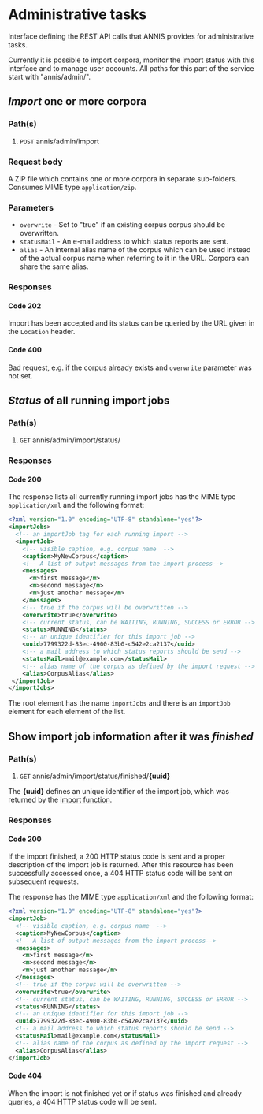 # Administrative tasks

Interface defining the REST API calls that ANNIS provides for administrative tasks.

Currently it is possible to import corpora, monitor the import status with this interface and to manage user accounts.
All paths for this part of the service start with "annis/admin/".

## *Import* one or more corpora

### Path(s)

1. `POST` annis/admin/import

### Request body

A ZIP file which contains one or more corpora in separate sub-folders.
Consumes MIME type `application/zip`.

### Parameters

- `overwrite` - Set to "true" if an existing corpus corpus should be overwritten.
- `statusMail` - An e-mail address to which status reports are sent.
- `alias` - An internal alias name of the corpus which can be used instead of the actual corpus name when referring to it in the URL. Corpora can share the same alias.

### Responses

#### Code 202 

Import has been accepted and its status can be queried by the URL given in the `Location` header.

#### Code 400

Bad request, e.g. if the corpus already exists and `overwrite` parameter was not set.

## *Status* of all running import jobs

### Path(s)

1. `GET` annis/admin/import/status/

### Responses

#### Code 200

The response lists all currently running import jobs has the MIME type `application/xml` and the following format:

```xml
<?xml version="1.0" encoding="UTF-8" standalone="yes"?>
<importJobs>
  <!-- an importJob tag for each running import -->
  <importJob>
    <!-- visible caption, e.g. corpus name  -->
    <caption>MyNewCorpus</caption>
    <!-- A list of output messages from the import process-->
    <messages>
      <m>first message</m>
      <m>second message</m>
      <m>just another message</m>
    </messages>
    <!-- true if the corpus will be overwritten -->
    <overwrite>true</overwrite>
    <!-- current status, can be WAITING, RUNNING, SUCCESS or ERROR -->
    <status>RUNNING</status>
    <!-- an unique identifier for this import job -->
    <uuid>7799322d-83ec-4900-83b0-c542e2ca2137</uuid>
    <!-- a mail address to which status reports should be send -->
    <statusMail>mail@example.com</statusMail>
    <!-- alias name of the corpus as defined by the import request -->
    <alias>CorpusAlias</alias>
 </importJob>
</importJobs>
```
The root element has the name `importJobs` and there is an `importJob` element for each element of the list. 

## Show import job information after it was *finished*

### Path(s)

1. `GET` annis/admin/import/status/finished/**{uuid}**

The **{uuid}** defines an unique identifier of the import job, which was returned by the [import function](#import-one-or-more-corpora).

### Responses

#### Code 200

If the import finished, a 200 HTTP status code is sent and a proper description of the import job is returned.
After this resource has been successfully accessed once, a 404 HTTP status code will be sent on subsequent requests.

The response has the MIME type `application/xml` and the following format:

```xml
<?xml version="1.0" encoding="UTF-8" standalone="yes"?>
<importJob>
  <!-- visible caption, e.g. corpus name  -->
  <caption>MyNewCorpus</caption>
  <!-- A list of output messages from the import process-->
  <messages>
    <m>first message</m>
    <m>second message</m>
    <m>just another message</m>
  </messages>
  <!-- true if the corpus will be overwritten -->
  <overwrite>true</overwrite>
  <!-- current status, can be WAITING, RUNNING, SUCCESS or ERROR -->
  <status>RUNNING</status>
  <!-- an unique identifier for this import job -->
  <uuid>7799322d-83ec-4900-83b0-c542e2ca2137</uuid>
  <!-- a mail address to which status reports should be send -->
  <statusMail>mail@example.com</statusMail>
  <!-- alias name of the corpus as defined by the import request -->
  <alias>CorpusAlias</alias>
</importJob>
```

#### Code 404

When the import is not finished yet or if status was finished and already queries, a 404 HTTP status code will be sent.